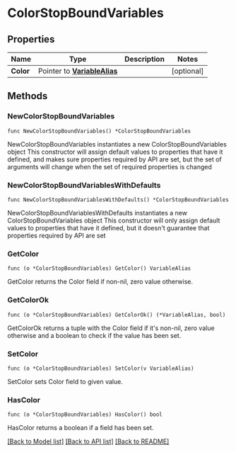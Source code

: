 # ColorStopBoundVariables

## Properties

Name | Type | Description | Notes
------------ | ------------- | ------------- | -------------
**Color** | Pointer to [**VariableAlias**](VariableAlias.md) |  | [optional] 

## Methods

### NewColorStopBoundVariables

`func NewColorStopBoundVariables() *ColorStopBoundVariables`

NewColorStopBoundVariables instantiates a new ColorStopBoundVariables object
This constructor will assign default values to properties that have it defined,
and makes sure properties required by API are set, but the set of arguments
will change when the set of required properties is changed

### NewColorStopBoundVariablesWithDefaults

`func NewColorStopBoundVariablesWithDefaults() *ColorStopBoundVariables`

NewColorStopBoundVariablesWithDefaults instantiates a new ColorStopBoundVariables object
This constructor will only assign default values to properties that have it defined,
but it doesn't guarantee that properties required by API are set

### GetColor

`func (o *ColorStopBoundVariables) GetColor() VariableAlias`

GetColor returns the Color field if non-nil, zero value otherwise.

### GetColorOk

`func (o *ColorStopBoundVariables) GetColorOk() (*VariableAlias, bool)`

GetColorOk returns a tuple with the Color field if it's non-nil, zero value otherwise
and a boolean to check if the value has been set.

### SetColor

`func (o *ColorStopBoundVariables) SetColor(v VariableAlias)`

SetColor sets Color field to given value.

### HasColor

`func (o *ColorStopBoundVariables) HasColor() bool`

HasColor returns a boolean if a field has been set.


[[Back to Model list]](../README.md#documentation-for-models) [[Back to API list]](../README.md#documentation-for-api-endpoints) [[Back to README]](../README.md)


